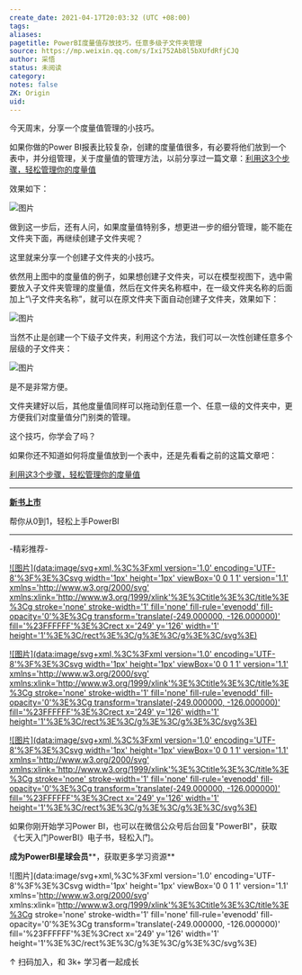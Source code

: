 ```yaml
---
create_date: 2021-04-17T20:03:32 (UTC +08:00)
tags:
aliases:
pagetitle: PowerBI度量值存放技巧，任意多级子文件夹管理
source: https://mp.weixin.qq.com/s/Ixi752Ab8l5bXUfdRfjCJQ
author: 采悟
status: 未阅读
category:
notes: false
ZK: Origin
uid:
---
```


今天周末，分享一个度量值管理的小技巧。

如果你做的Power BI报表比较复杂，创建的度量值很多，有必要将他们放到一个表中，并分组管理，关于度量值的管理方法，以前分享过一篇文章：[利用这3个步骤，轻松管理你的度量值](http://mp.weixin.qq.com/s?__biz=MzA4MzQwMjY4MA==&mid=2484069973&idx=1&sn=b14786fae234c7da3055c38f641d8556&chksm=8e0c4c82b97bc594eb16dd48bdf2c8b853f741b3a29cb6d9eee7881fcd0fd114d1b4515adfe0&scene=21#wechat_redirect)

效果如下：

![图片](https://mmbiz.qpic.cn/mmbiz_gif/aHEbZtANQJONFAu8lNLsRCrdnBFgLkNDHlib2v706OgTib2tSyGLZURia57SZM52ehxcTYeibMwawyJO7S5e9ycYMQ/640?wx_fmt=gif&wxfrom=5&wx_lazy=1)

做到这一步后，还有人问，如果度量值特别多，想更进一步的细分管理，能不能在文件夹下面，再继续创建子文件夹呢？

这里就来分享一个创建子文件夹的小技巧。

依然用上图中的度量值的例子，如果想创建子文件夹，可以在模型视图下，选中需要放入子文件夹管理的度量值，然后在文件夹名称框中，在一级文件夹名称的后面加上“\\子文件夹名称”，就可以在原文件夹下面自动创建子文件夹，效果如下：  

![图片](https://mmbiz.qpic.cn/mmbiz_gif/aHEbZtANQJPysZ7bQny1423Js6Gnt6rOTtFU6z9SGO1DWdIRFl31CeEjicAv8Xs6GkibicBSAsl0x8oKewicjFx7NQ/640?wx_fmt=gif&wxfrom=5&wx_lazy=1)

当然不止是创建一个下级子文件夹，利用这个方法，我们可以一次性创建任意多个层级的子文件夹：  

![图片](https://mmbiz.qpic.cn/mmbiz_gif/aHEbZtANQJPysZ7bQny1423Js6Gnt6rOvrAh2Puxic5LcERvTRrYMTcIHEBqsQhl2gia0DWmb7ZgVHCibXHzWc0Bg/640?wx_fmt=gif&wxfrom=5&wx_lazy=1)

是不是非常方便。

文件夹建好以后，其他度量值同样可以拖动到任意一个、任意一级的文件夹中，更方便我们对度量值分门别类的管理。  

这个技巧，你学会了吗？

如果你还不知道如何将度量值放到一个表中，还是先看看之前的这篇文章吧：

[利用这3个步骤，轻松管理你的度量值](http://mp.weixin.qq.com/s?__biz=MzA4MzQwMjY4MA==&mid=2484069973&idx=1&sn=b14786fae234c7da3055c38f641d8556&chksm=8e0c4c82b97bc594eb16dd48bdf2c8b853f741b3a29cb6d9eee7881fcd0fd114d1b4515adfe0&scene=21#wechat_redirect)  

___

[**新书上市**](http://mp.weixin.qq.com/s?__biz=MzA4MzQwMjY4MA==&mid=2484074987&idx=1&sn=5cf4ba4b683ee9136bb7a26f6e9bcf01&chksm=8e0c533cb97bda2add48a4576b9c1e230249a5a4160dd93cd677a37ea21d26fc9cc26fc4cb1c&scene=21#wechat_redirect)

帮你从0到1，轻松上手PowerBI

___

\-精彩推荐-

[![图片](data:image/svg+xml,%3C%3Fxml version='1.0' encoding='UTF-8'%3F%3E%3Csvg width='1px' height='1px' viewBox='0 0 1 1' version='1.1' xmlns='http://www.w3.org/2000/svg' xmlns:xlink='http://www.w3.org/1999/xlink'%3E%3Ctitle%3E%3C/title%3E%3Cg stroke='none' stroke-width='1' fill='none' fill-rule='evenodd' fill-opacity='0'%3E%3Cg transform='translate(-249.000000, -126.000000)' fill='%23FFFFFF'%3E%3Crect x='249' y='126' width='1' height='1'%3E%3C/rect%3E%3C/g%3E%3C/g%3E%3C/svg%3E)](http://mp.weixin.qq.com/s?__biz=MzA4MzQwMjY4MA==&mid=2484074255&idx=1&sn=0c183ee84fd7fcc4e9dfb6baf39580c0&chksm=8e0c5dd8b97bd4ce1a617be83fe88938a0ba49668102ca3d10794c0e530f38c2950df75cf2ee&scene=21#wechat_redirect)

[![图片](data:image/svg+xml,%3C%3Fxml version='1.0' encoding='UTF-8'%3F%3E%3Csvg width='1px' height='1px' viewBox='0 0 1 1' version='1.1' xmlns='http://www.w3.org/2000/svg' xmlns:xlink='http://www.w3.org/1999/xlink'%3E%3Ctitle%3E%3C/title%3E%3Cg stroke='none' stroke-width='1' fill='none' fill-rule='evenodd' fill-opacity='0'%3E%3Cg transform='translate(-249.000000, -126.000000)' fill='%23FFFFFF'%3E%3Crect x='249' y='126' width='1' height='1'%3E%3C/rect%3E%3C/g%3E%3C/g%3E%3C/svg%3E)](http://mp.weixin.qq.com/s?__biz=MzA4MzQwMjY4MA==&mid=2484072351&idx=1&sn=fabb08c54790ac1225b470fd647c7a5e&chksm=8e0c4548b97bcc5e0450f1945a2c76039bbb42650bcb1edbc856820836d63d32af4c7780e31a&scene=21#wechat_redirect)

[![图片](data:image/svg+xml,%3C%3Fxml version='1.0' encoding='UTF-8'%3F%3E%3Csvg width='1px' height='1px' viewBox='0 0 1 1' version='1.1' xmlns='http://www.w3.org/2000/svg' xmlns:xlink='http://www.w3.org/1999/xlink'%3E%3Ctitle%3E%3C/title%3E%3Cg stroke='none' stroke-width='1' fill='none' fill-rule='evenodd' fill-opacity='0'%3E%3Cg transform='translate(-249.000000, -126.000000)' fill='%23FFFFFF'%3E%3Crect x='249' y='126' width='1' height='1'%3E%3C/rect%3E%3C/g%3E%3C/g%3E%3C/svg%3E)](http://mp.weixin.qq.com/s?__biz=MzA4MzQwMjY4MA==&mid=2484071399&idx=1&sn=44b4ba20c1cbe657f77b6c8d144b2b30&chksm=8e0c4130b97bc826d87746723f940404ce82ac9ebb38572bbfb1a89d7a48aaa750dffd92a28d&scene=21#wechat_redirect)

如果你刚开始学习Power BI，也可以在微信公众号后台回复"PowerBI"，获取《七天入门PowerBI》电子书，轻松入门。

**成为PowerBI星球会员****，获取更多学习资源**

![图片](data:image/svg+xml,%3C%3Fxml version='1.0' encoding='UTF-8'%3F%3E%3Csvg width='1px' height='1px' viewBox='0 0 1 1' version='1.1' xmlns='http://www.w3.org/2000/svg' xmlns:xlink='http://www.w3.org/1999/xlink'%3E%3Ctitle%3E%3C/title%3E%3Cg stroke='none' stroke-width='1' fill='none' fill-rule='evenodd' fill-opacity='0'%3E%3Cg transform='translate(-249.000000, -126.000000)' fill='%23FFFFFF'%3E%3Crect x='249' y='126' width='1' height='1'%3E%3C/rect%3E%3C/g%3E%3C/g%3E%3C/svg%3E)

↑ 扫码加入，和 3k+ 学习者一起成长
